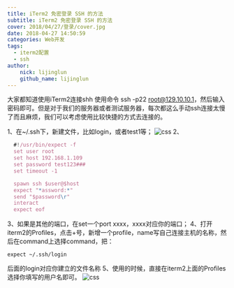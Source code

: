 ```yaml
---
title: iTerm2 免密登录 SSH 的方法
subtitle: iTerm2 免密登录 SSH 的方法
cover: 2018/04/27/登录/cover.jpg
date: 2018-04-27 14:50:59
categories: Web开发
tags:
  - iterm2配置
  - ssh
author:
    nick: lijinglun
    github_name: lijinglun
---
```


大家都知道使用iTerm2连接shh 使用命令 ssh -p22 root@129.10.10.1，然后输入密码即可。但是对于我们的服务器或者测试服务器，每次都这么手动ssh连接太慢了而且麻烦，我们可以考虑使用比较快捷的方式去连接的。

1、在~/.ssh下，新建文件，比如login，或者test1等；
![css](1.png)
2、
```javascript
  #!/usr/bin/expect -f
  set user root
  set host 192.168.1.109
  set password test123###
  set timeout -1

  spawn ssh $user@$host
  expect "*assword:*"
  send "$password\r"
  interact
  expect eof
```
3、如果是其他的端口，在set一个port xxxx，xxxx对应你的端口；
4、打开iterm2的Profiles，点击+号，新增一个profile，name写自己连接主机的名称，然后在command上选择command，把：
```
expect ~/.ssh/login
```
后面的login对应你建立的文件名称
5、使用的时候，直接在iterm2上面的Profiles选择你填写的用户名即可。
![css](2.png)